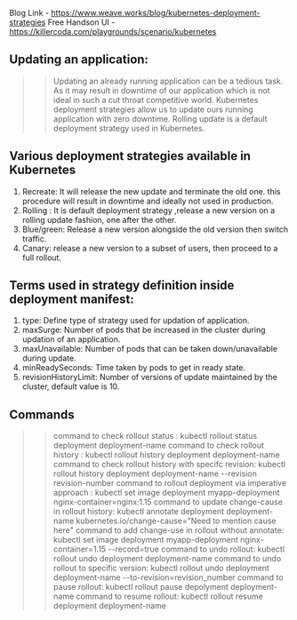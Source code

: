 Blog Link - https://www.weave.works/blog/kubernetes-deployment-strategies
Free Handson UI - https://killercoda.com/playgrounds/scenario/kubernetes


## Updating an application: 
>> Updating an already running application can be a tedious task. As it may result in downtime of our application which is not ideal in such a cut throat competitive world. 
>> Kubernetes deployment strategies allow us to update ours running application with zero downtime. 
>> Rolling update is a default deployment strategy used in Kubernetes. 
## Various deployment strategies available in Kubernetes
1. Recreate: It will release the new update and terminate the old one. this procedure will result in downtime and ideally not used in production. 
2. Rolling : It is default deployment strategy ,release a new version on a rolling update fashion, one after the other.
3. Blue/green: Release a new version alongside the old version then switch traffic.
4. Canary: release a new version to a subset of users, then proceed to a full rollout.

## Terms used in strategy definition inside deployment manifest: 
1. type: Define type of strategy used for updation of application. 
2. maxSurge: Number of pods that be increased in the cluster during updation of an application. 
3. maxUnavailable: Number of pods that can be taken down/unavailable during update. 
4. minReadySeconds: Time taken by pods to get in ready state. 
5. revisionHistoryLimit: Number of versions of update maintained by the cluster, default value is 10. 

## Commands
>> command to check rollout status : kubectl rollout status deployment deployment-name
>> command to check rollout history : kubectl rollout history deployment deployment-name
>> command to check rollout history with specifc revision: kubectl rollout history deployment deployment-name --revision revision-number
>> command to rollout deployment via imperative approach : kubectl set image deployment myapp-deployment nginx-container=nginx:1.15
>> command to update change-cause in rollout history: kubectl annotate deployment deployment-name kubernetes.io/change-cause="Need to mention cause here"
>> command to add change-use in rollout without annotate: kubectl set image deployment myapp-deployment nginx-container=1.15 --record=true
>> command to undo rollout: kubectl rollout undo deployment deployment-name 
>> command to undo rollout to specific version: kubectl rollout undo deployment deployment-name --to-revision=revision_number
>> command to pause rollout: kubectl rollout pause depolyment deployment-name
>> command to resume rollout: kubectl rollout resume deployment deployment-name
